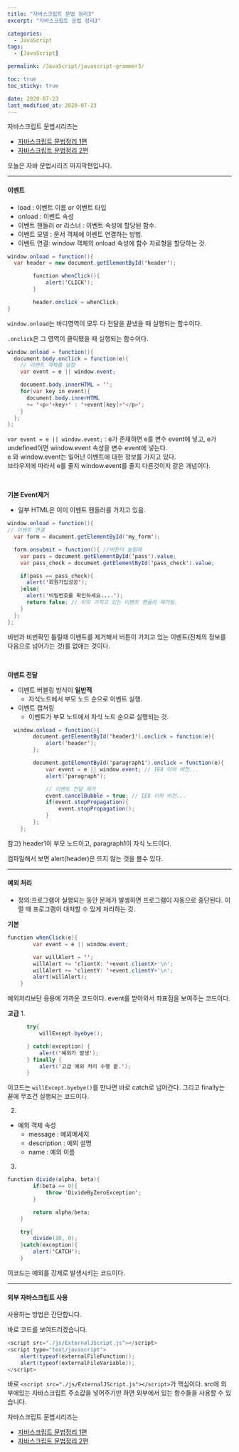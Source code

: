 ```yaml
---
title: "자바스크립트 문법 정리3"
excerpt: "자바스크립트 문법 정리3"

categories:
  - JavaScript
tags:
  - [JavaScript]

permalink: /JavaScript/javascript-grammer3/

toc: true
toc_sticky: true

date: 2020-07-23
last_modified_at: 2020-07-23
---
```


자바스크립트 문법시리즈는
- [자바스크립트 문법정리 1편](https://pkt369.github.io/JavaScript1/)
- [자바스크립트 문법정리 2편](https://pkt369.github.io/JavaScript2/)

오늘은 자바 문법시리즈 마지막편입니다.

<hr>

<h4>이벤트</h4>

- load : 이벤트 이름 or 이벤트 타입
- onload : 이벤트 속성
- 이벤트 핸들러 or 리스너 : 이벤트 속성에 할당된 함수.
- 이벤트 모델 : 문서 객체에 이벤트 연결하는 방법.
- 이벤트 연결: window 객체의 onload 속성에 함수 자료형을 할당하는 것.

```java
window.onload = function(){
  var header = new document.getElementById('header');

		function whenClick(){
			alert('CLICK');
		}

		header.onclick = whenClick;
}
```

`window.onload`는 바디영역이 모두 다 전달을 끝냈을 때 실행되는 함수이다.

`.onclick`은 그 영역이 클릭됐을 때 실행되는 함수이다.

```java
window.onload = function(){
  document.body.onclick = function(e){
    // 이벤트 객체를 설정
    var event = e || window.event;

    document.body.innerHTML = '';
    for(var key in event){
      document.body.innerHTML
      += '<p>'+key+' : '+event[key]+'</p>';
    }
  };
};
```

`var event = e || window.event;` : e가 존재하면 e를 변수 event에 넣고, e가 undefined이면 window.event 속성을 변수 event에 넣는다.  
e 와 window.event는 일어난 이벤트에 대한 정보를 가지고 있다.  
브라우저에 따라서 e를 줄지 window.event를 줄지 다른것이지 같은 개념이다.

<br>

**기본 Event제거**
- 일부 HTML은 이미 이벤트 헨들러를 가지고 있음.
```java
window.onload = function(){
// 이벤트 연결
  var form = document.getElementById('my_form');

  form.onsubmit = function(){ //버튼이 눌릴때
    var pass = document.getElementById('pass').value;
    var pass_check = document.getElementById('pass_check').value;

    if(pass == pass_check){
      alert('회원가입성공');
    }else{
      alert('비밀번호를 확인하세요....');
      return false; // 이미 가지고 있는 이벤트 핸들러 제거됨.
    }
  };
};
```

비번과 비번확인 틀릴때 이벤트를 제거해서 버튼이 가지고 있는 이벤트(전체의 정보를 다음으로 넘어가는 것)를 없애는 것이다.

<br>


**이벤트 전달**
- 이벤트 버블링 방식이 **일반적**
  * 자식노드에서 부모 노드 순으로 이벤트 실행.
- 이벤트 캡쳐링
  * 이벤트가 부모 노드에서 자식 노드 순으로 실행되는 것.
```java
  window.onload = function(){
		document.getElementById('header1').onclick = function(e){
			alert('header');
		};

		document.getElementById('paragraph1').onclick = function(e){
			var event = e || window.event; // IE8 이하 버전...
			alert('paragraph');

			// 이벤트 전달 제거
			event.cancelBubble = true; // IE8 이하 버전...
			if(event.stopPropagation){
				event.stopPropagation();
			}
		};
	};
```

참고) header1이 부모 노드이고, paragraph1이 자식 노드이다.

컴파일해서 보면 alert(header)은 뜨지 않는 것을 볼수 있다.

<hr>

<h4>예외 처리</h4>

- 정의:프로그램이 실행되는 동안 문제가 발생하면 프로그램이 자동으로 중단된다. 이럴 때 프로그램이 대처할 수 있게 처리하는 것.

**기본**
```java
function whenClick(e){
		var event = e || window.event;

		var willAlert = '';
		willAlert += 'clientX: '+event.clientX+'\n';
		willAlert += 'clientY: '+event.clientY+'\n';
		alert(willAlert);
	}
```

예외처리보단 응용에 가까운 코드이다. event를 받아와서 좌표점을 보여주는 코드이다.

**고급**
 1.

```java
      try{
    	  willExcept.byebye();

      } catch(exception) {
    	  alert('예외가 발생');
      } finally {
    	  alert('고급 예외 처리 수행 끝.');
      }
```

이코드는 `willExcept.byebye()`를 만나면 바로 catch로 넘어간다. 그리고 finally는 끝에 무조건 실행되는 코드이다.

2.

- 예외 객체 속성
  - message : 예외메세지
  - description : 예외 설명
  - name : 예외 이름


3.
```java
function divide(alpha, beta){
		if(beta == 0){
			throw 'DivideByZeroException';
		}

		return alpha/beta;
	}

    try{
    	divide(10, 0);
    }catch(exception){
    	alert('CATCH');
    }
```

이코드는 예외를 강제로 발생시키는 코드이다.

<hr>

<h4>외부 자바스크립트 사용</h4>

사용하는 방법은 간단합니다.

바로 코드를 보여드리겠습니다.

```java
<script src="./js/ExternalJScript.js"></script>
<script type="text/javascript">
	alert(typeof(externalFileFunction));
	alert(typeof(externalFileVariable));
</script>
```

바로 `<script src="./js/ExternalJScript.js"></script>`가 핵심이다.
src에 외부에있는 자바스크립트 주소값을 넣어주기만 하면 외부에서 있는 함수들을 사용할 수 있습니다.

자바스크립트 문법시리즈는
- [자바스크립트 문법정리 1편](https://pkt369.github.io/JavaScript1/)
- [자바스크립트 문법정리 2편](https://pkt369.github.io/JavaScript2/)
